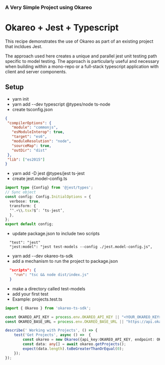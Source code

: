 ### A Very Simple Project using Okareo

# Okareo + Jest + Typescript
This recipe demonstrates the use of Okareo as part of an existing project that incldues Jest.

The approach used here creates a unique and parallel jest unit testing path specific to model testing.  The approach is particularly useful and necessary when building within a mono-repo or a full-stack typescript application with client and server components.

<h2>Setup</h2>

- yarn init
- yarn add --dev typescript @types/node ts-node
- create tsconfig.json
 ``` json
 {
  "compilerOptions": {
    "module": "commonjs",
    "esModuleInterop": true,
    "target": "es6",
    "moduleResolution": "node",
    "sourceMap": true,
    "outDir": "dist"
  },
  "lib": ["es2015"]
}
```
- yarn add -D jest @types/jest ts-jest
- create jest.model-config.ts
``` Typescript
import type {Config} from '@jest/types';
// Sync object
const config: Config.InitialOptions = {
  verbose: true,
  transform: {
  ‘^.+\\.tsx?$’: ‘ts-jest’,
  },
};
export default config;
```
- update package.json to include two scripts
```
  "test": "jest"
  "jest:model": "jest test-models --config ./jest.model-config.js",
```
- yarn add --dev okareo-ts-sdk
- add a mechanism to run the project to package.json
``` json
  "scripts": {
    "run": "tsc && node dist/index.js"
  }
  ```
- make a directory called test-models
- add your first test
- Example: projects.test.ts
``` Typescript
import { Okareo } from 'okareo-ts-sdk';

const OKAREO_API_KEY = process.env.OKAREO_API_KEY || "<YOUR_OKAREO_KEY>";
const OKAREO_BASE_URL = process.env.OKAREO_BASE_URL || "https://api.okareo.com/";

describe(' Working with Projects', () => {
    test('Get Projects', async () =>  {
        const okareo = new Okareo({api_key:OKAREO_API_KEY, endpoint: OKAREO_BASE_URL});
        const data: any[] = await okareo.getProjects();
        expect(data.length).toBeGreaterThanOrEqual(0);
    });
});
```
